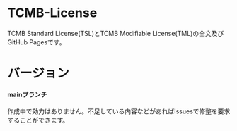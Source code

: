 # TCMB-License
TCMB Standard License(TSL)とTCMB Modifiable License(TML)の全文及びGitHub Pagesです。
# バージョン
#### mainブランチ
作成中で効力はありません。不足している内容などがあればIssuesで修整を要求することができます。
